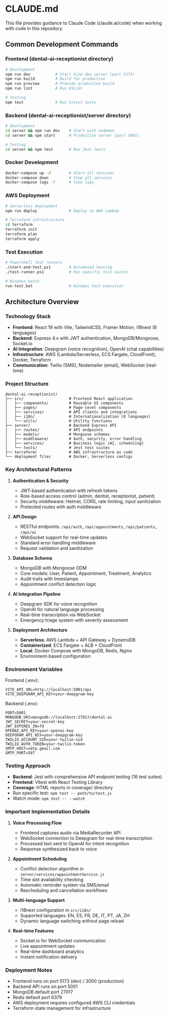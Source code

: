 # CLAUDE.md

This file provides guidance to Claude Code (claude.ai/code) when working with code in this repository.

## Common Development Commands

### Frontend (dental-ai-receptionist directory)
```bash
# Development
npm run dev           # Start Vite dev server (port 5173)
npm run build         # Build for production
npm run preview       # Preview production build
npm run lint          # Run ESLint

# Testing
npm test              # Run Vitest tests
```

### Backend (dental-ai-receptionist/server directory)
```bash
# Development
cd server && npm run dev    # Start with nodemon
cd server && npm start      # Production server (port 5001)

# Testing
cd server && npm test       # Run Jest tests
```

### Docker Development
```bash
docker-compose up -d        # Start all services
docker-compose down         # Stop all services
docker-compose logs -f      # View logs
```

### AWS Deployment
```bash
# Serverless deployment
npm run deploy              # Deploy to AWS Lambda

# Terraform infrastructure
cd terraform
terraform init
terraform plan
terraform apply
```

### Test Execution
```bash
# PowerShell test runners
./start-and-test.ps1        # Automated testing
./test-runner.ps1           # Run specific test suites

# Windows batch
run-test.bat                # Windows test execution
```

## Architecture Overview

### Technology Stack
- **Frontend**: React 19 with Vite, TailwindCSS, Framer Motion, i18next (8 languages)
- **Backend**: Express 4.x with JWT authentication, MongoDB/Mongoose, Socket.io
- **AI Integration**: Deepgram (voice recognition), OpenAI (chat capabilities)
- **Infrastructure**: AWS (Lambda/Serverless, ECS Fargate, CloudFront), Docker, Terraform
- **Communication**: Twilio (SMS), Nodemailer (email), WebSocket (real-time)

### Project Structure
```
dental-ai-receptionist/
├── src/                    # Frontend React application
│   ├── components/         # Reusable UI components
│   ├── pages/              # Page-level components
│   ├── services/           # API clients and integrations
│   ├── i18n/               # Internationalization (8 languages)
│   └── utils/              # Utility functions
├── server/                 # Backend Express API
│   ├── routes/             # API endpoints
│   ├── models/             # Mongoose schemas
│   ├── middleware/         # Auth, security, error handling
│   ├── services/           # Business logic (AI, scheduling)
│   └── tests/              # Jest test suites
├── terraform/              # AWS infrastructure as code
└── deployment files        # Docker, Serverless configs
```

### Key Architectural Patterns

1. **Authentication & Security**
   - JWT-based authentication with refresh tokens
   - Role-based access control (admin, dentist, receptionist, patient)
   - Security middleware: Helmet, CORS, rate limiting, input sanitization
   - Protected routes with auth middleware

2. **API Design**
   - RESTful endpoints: `/api/auth`, `/api/appointments`, `/api/patients`, `/api/ai`
   - WebSocket support for real-time updates
   - Standard error handling middleware
   - Request validation and sanitization

3. **Database Schema**
   - MongoDB with Mongoose ODM
   - Core models: User, Patient, Appointment, Treatment, Analytics
   - Audit trails with timestamps
   - Appointment conflict detection logic

4. **AI Integration Pipeline**
   - Deepgram SDK for voice recognition
   - OpenAI for natural language processing
   - Real-time transcription via WebSocket
   - Emergency triage system with severity assessment

5. **Deployment Architecture**
   - **Serverless**: AWS Lambda + API Gateway + DynamoDB
   - **Containerized**: ECS Fargate + ALB + CloudFront
   - **Local**: Docker Compose with MongoDB, Redis, Nginx
   - Environment-based configuration

### Environment Variables

Frontend (.env):
```
VITE_API_URL=http://localhost:5001/api
VITE_DEEPGRAM_API_KEY=your-deepgram-key
```

Backend (.env):
```
PORT=5001
MONGODB_URI=mongodb://localhost:27017/dental-ai
JWT_SECRET=your-secret-key
JWT_EXPIRES_IN=7d
OPENAI_API_KEY=your-openai-key
DEEPGRAM_API_KEY=your-deepgram-key
TWILIO_ACCOUNT_SID=your-twilio-sid
TWILIO_AUTH_TOKEN=your-twilio-token
SMTP_HOST=smtp.gmail.com
SMTP_PORT=587
```

### Testing Approach
- **Backend**: Jest with comprehensive API endpoint testing (16 test suites)
- **Frontend**: Vitest with React Testing Library
- **Coverage**: HTML reports in coverage/ directory
- Run specific test: `npm test -- path/to/test.js`
- Watch mode: `npm test -- --watch`

### Important Implementation Details

1. **Voice Processing Flow**
   - Frontend captures audio via MediaRecorder API
   - WebSocket connection to Deepgram for real-time transcription
   - Processed text sent to OpenAI for intent recognition
   - Response synthesized back to voice

2. **Appointment Scheduling**
   - Conflict detection algorithm in `server/services/appointmentService.js`
   - Time slot availability checking
   - Automatic reminder system via SMS/email
   - Rescheduling and cancellation workflows

3. **Multi-language Support**
   - i18next configuration in `src/i18n/`
   - Supported languages: EN, ES, FR, DE, IT, PT, JA, ZH
   - Dynamic language switching without page reload

4. **Real-time Features**
   - Socket.io for WebSocket communication
   - Live appointment updates
   - Real-time dashboard analytics
   - Instant notification delivery

### Deployment Notes
- Frontend runs on port 5173 (dev) / 3000 (production)
- Backend API runs on port 5001
- MongoDB default port 27017
- Redis default port 6379
- AWS deployment requires configured AWS CLI credentials
- Terraform state management for infrastructure